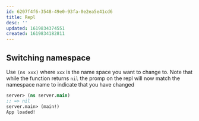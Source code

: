 ```yaml
---
id: 6207f4f6-3548-49e0-93fa-0e2ea5e41cd6
title: Repl
desc: ''
updated: 1619834374551
created: 1619834182811
---
```




## Switching namespace

Use `(ns xxx)` where `xxx` is the name space you want to change to. Note that while the function returns `nil` the promp on the repl will now match the namespace name to indicate that you have changed

```clj
server> (ns server.main)
;; => nil
server.main> (main!)
App loaded!
```
